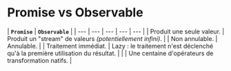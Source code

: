 # Promise vs Observable

| **`Promise`** | **`Observable`** |
| --- | --- | --- | --- | --- |
| Produit une seule valeur. | Produit un "stream" de valeurs _\(potentiellement infini\)_. |
| Non annulable. | Annulable. |
| Traitement immédiat. | Lazy : le traitement n'est déclenché qu'à la première utilisation du résultat. |
|  | Une centaine d'opérateurs de transformation natifs. |



